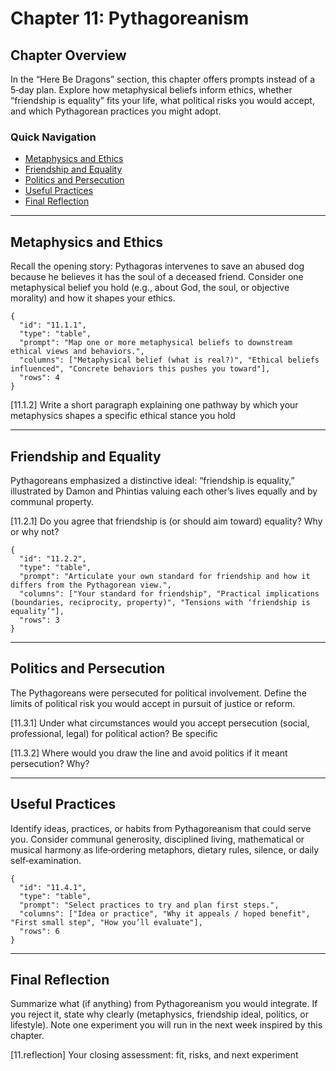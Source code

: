 # Chapter 11: Pythagoreanism

## Chapter Overview
In the “Here Be Dragons” section, this chapter offers prompts instead of a 5‑day plan. Explore how metaphysical beliefs inform ethics, whether “friendship is equality” fits your life, what political risks you would accept, and which Pythagorean practices you might adopt.

### Quick Navigation
- [Metaphysics and Ethics](pythagoreanism#metaphysics-and-ethics)
- [Friendship and Equality](pythagoreanism#friendship-and-equality)
- [Politics and Persecution](pythagoreanism#politics-and-persecution)
- [Useful Practices](pythagoreanism#useful-practices)
- [Final Reflection](pythagoreanism#final-reflection)

---

## Metaphysics and Ethics

Recall the opening story: Pythagoras intervenes to save an abused dog because he believes it has the soul of a deceased friend. Consider one metaphysical belief you hold (e.g., about God, the soul, or objective morality) and how it shapes your ethics.

```qa
{
  "id": "11.1.1",
  "type": "table",
  "prompt": "Map one or more metaphysical beliefs to downstream ethical views and behaviors.",
  "columns": ["Metaphysical belief (what is real?)", "Ethical beliefs influenced", "Concrete behaviors this pushes you toward"],
  "rows": 4
}
```

[11.1.2] Write a short paragraph explaining one pathway by which your metaphysics shapes a specific ethical stance you hold

---

## Friendship and Equality

Pythagoreans emphasized a distinctive ideal: “friendship is equality,” illustrated by Damon and Phintias valuing each other’s lives equally and by communal property.

[11.2.1] Do you agree that friendship is (or should aim toward) equality? Why or why not?

```qa
{
  "id": "11.2.2",
  "type": "table",
  "prompt": "Articulate your own standard for friendship and how it differs from the Pythagorean view.",
  "columns": ["Your standard for friendship", "Practical implications (boundaries, reciprocity, property)", "Tensions with ‘friendship is equality’"],
  "rows": 3
}
```

---

## Politics and Persecution

The Pythagoreans were persecuted for political involvement. Define the limits of political risk you would accept in pursuit of justice or reform.

[11.3.1] Under what circumstances would you accept persecution (social, professional, legal) for political action? Be specific

[11.3.2] Where would you draw the line and avoid politics if it meant persecution? Why?

---

## Useful Practices

Identify ideas, practices, or habits from Pythagoreanism that could serve you. Consider communal generosity, disciplined living, mathematical or musical harmony as life‑ordering metaphors, dietary rules, silence, or daily self‑examination.

```qa
{
  "id": "11.4.1",
  "type": "table",
  "prompt": "Select practices to try and plan first steps.",
  "columns": ["Idea or practice", "Why it appeals / hoped benefit", "First small step", "How you’ll evaluate"],
  "rows": 6
}
```

---

## Final Reflection

Summarize what (if anything) from Pythagoreanism you would integrate. If you reject it, state why clearly (metaphysics, friendship ideal, politics, or lifestyle). Note one experiment you will run in the next week inspired by this chapter.

[11.reflection] Your closing assessment: fit, risks, and next experiment

